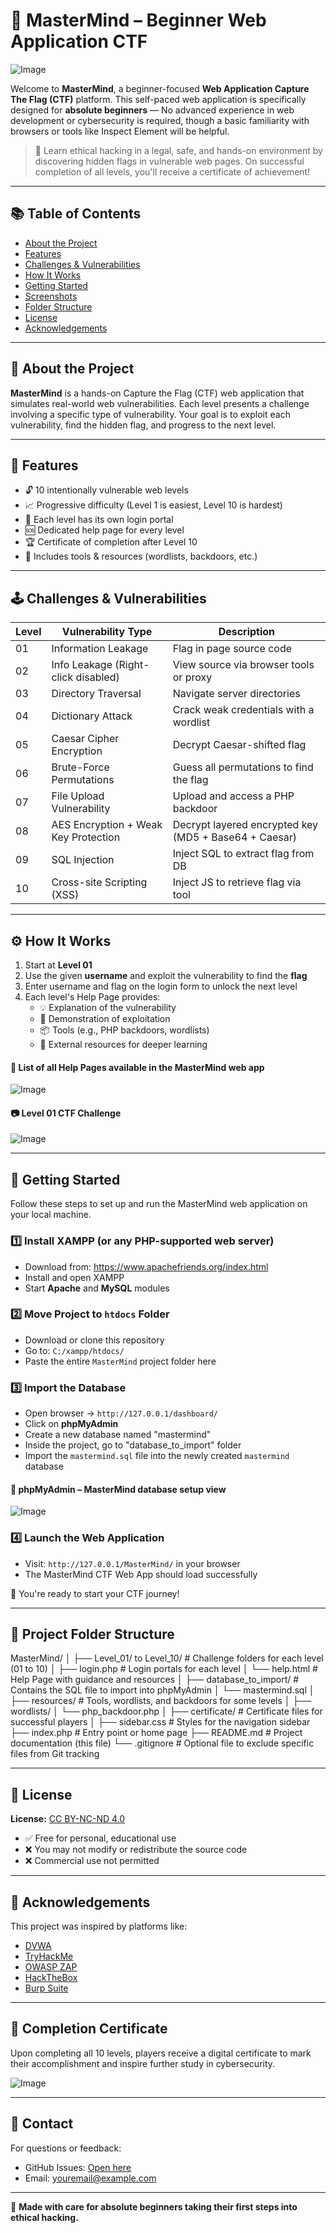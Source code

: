 # 🧠 MasterMind – Beginner Web Application CTF

![Image](https://github.com/user-attachments/assets/de043162-6f60-46f8-bbe7-49805d8d25ed)

Welcome to **MasterMind**, a beginner-focused **Web Application Capture The Flag (CTF)** platform. This self-paced web application is specifically designed for **absolute beginners** — No advanced experience in web development or cybersecurity is required, though a basic familiarity with browsers or tools like Inspect Element will be helpful.

> 🎯 Learn ethical hacking in a legal, safe, and hands-on environment by discovering hidden flags in vulnerable web pages. On successful completion of all levels, you'll receive a certificate of achievement!

---

## 📚 Table of Contents

- [About the Project](#about-the-project)
- [Features](#features)
- [Challenges & Vulnerabilities](#challenges--vulnerabilities)
- [How It Works](#how-it-works)
- [Getting Started](#getting-started)
- [Screenshots](#screenshots)
- [Folder Structure](#folder-structure)
- [License](#license)
- [Acknowledgements](#acknowledgements)

---

## 📖 About the Project

**MasterMind** is a hands-on Capture the Flag (CTF) web application that simulates real-world web vulnerabilities. Each level presents a challenge involving a specific type of vulnerability. Your goal is to exploit each vulnerability, find the hidden flag, and progress to the next level.

---

## 🌟 Features

- 🔓 10 intentionally vulnerable web levels
- 📈 Progressive difficulty (Level 1 is easiest, Level 10 is hardest)
- 🧩 Each level has its own login portal
- 🆘 Dedicated help page for every level
- 🏆 Certificate of completion after Level 10
- 🧰 Includes tools & resources (wordlists, backdoors, etc.)

---

## 🕹️ Challenges & Vulnerabilities

| Level | Vulnerability Type                              | Description |
|-------|--------------------------------------------------|-------------|
| 01    | Information Leakage                              | Flag in page source code |
| 02    | Info Leakage (Right-click disabled)              | View source via browser tools or proxy |
| 03    | Directory Traversal                              | Navigate server directories |
| 04    | Dictionary Attack                                | Crack weak credentials with a wordlist |
| 05    | Caesar Cipher Encryption                         | Decrypt Caesar-shifted flag |
| 06    | Brute-Force Permutations                         | Guess all permutations to find the flag |
| 07    | File Upload Vulnerability                        | Upload and access a PHP backdoor |
| 08    | AES Encryption + Weak Key Protection             | Decrypt layered encrypted key (MD5 + Base64 + Caesar) |
| 09    | SQL Injection                                    | Inject SQL to extract flag from DB |
| 10    | Cross-site Scripting (XSS)                       | Inject JS to retrieve flag via tool |

---

## ⚙️ How It Works

1. Start at **Level 01**
2. Use the given **username** and exploit the vulnerability to find the **flag**
3. Enter username and flag on the login form to unlock the next level
4. Each level's Help Page provides:
   - 💡 Explanation of the vulnerability
   - 🧪 Demonstration of exploitation
   - 📦 Tools (e.g., PHP backdoors, wordlists)
   - 🔗 External resources for deeper learning

#### 📘 List of all Help Pages available in the MasterMind web app
![Image](https://github.com/user-attachments/assets/e4d50aed-8117-4e0f-bdb4-9065343aa965)

#### 📷 Level 01 CTF Challenge
![Image](https://github.com/user-attachments/assets/af9fe152-709d-484c-8d9d-64cf9fc32f71)

---

## 🚀 Getting Started

Follow these steps to set up and run the MasterMind web application on your local machine.

### 1️⃣ Install XAMPP (or any PHP-supported web server)

- Download from: https://www.apachefriends.org/index.html
- Install and open XAMPP
- Start **Apache** and **MySQL** modules

### 2️⃣ Move Project to `htdocs` Folder

- Download or clone this repository
- Go to: `C:/xampp/htdocs/`
- Paste the entire `MasterMind` project folder here

### 3️⃣ Import the Database

- Open browser → `http://127.0.0.1/dashboard/`
- Click on **phpMyAdmin**
- Create a new database named "mastermind"
- Inside the project, go to "database_to_import" folder
- Import the `mastermind.sql` file into the newly created `mastermind` database

#### 🔐 phpMyAdmin – MasterMind database setup view
![Image](https://github.com/user-attachments/assets/ecad9937-9113-4a93-8c66-8f85131cd827)

### 4️⃣ Launch the Web Application

- Visit: `http://127.0.0.1/MasterMind/` in your browser
- The MasterMind CTF Web App should load successfully

🎉 You're ready to start your CTF journey!

---

## 📂 Project Folder Structure

MasterMind/
│
├── Level_01/ to Level_10/       # Challenge folders for each level (01 to 10)
│   ├── login.php                # Login portals for each level
│   └── help.html                # Help Page with guidance and resources
│
├── database_to_import/         # Contains the SQL file to import into phpMyAdmin
│   └── mastermind.sql
│
├── resources/                  # Tools, wordlists, and backdoors for some levels
│   ├── wordlists/
│   └── php_backdoor.php
│
├── certificate/                # Certificate files for successful players
│
├── sidebar.css                 # Styles for the navigation sidebar
├── index.php                   # Entry point or home page
├── README.md                   # Project documentation (this file)
└── .gitignore                  # Optional file to exclude specific files from Git tracking

---

## 📑 License

**License:** [CC BY-NC-ND 4.0](https://creativecommons.org/licenses/by-nc-nd/4.0/)

- ✅ Free for personal, educational use
- ❌ You may not modify or redistribute the source code
- ❌ Commercial use not permitted

---

## 🙌 Acknowledgements

This project was inspired by platforms like:

- [DVWA](https://dvwa.co.uk/)
- [TryHackMe](https://tryhackme.com/)
- [OWASP ZAP](https://owasp.org/www-project-zap/)
- [HackTheBox](https://www.hackthebox.com/)
- [Burp Suite](https://portswigger.net/burp)

---

## 🏁 Completion Certificate

Upon completing all 10 levels, players receive a digital certificate to mark their accomplishment and inspire further study in cybersecurity.

![Image](https://github.com/user-attachments/assets/92931a67-ecd6-4b32-9dc9-4fde07d11c57)

---

## 📮 Contact

For questions or feedback:

- GitHub Issues: [Open here](https://github.com/YOUR_USERNAME/mastermind/issues)
- Email: youremail@example.com

---

🧠 **Made with care for absolute beginners taking their first steps into ethical hacking.**



